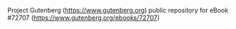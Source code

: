 Project Gutenberg (https://www.gutenberg.org) public repository
for eBook #72707 (https://www.gutenberg.org/ebooks/72707)
